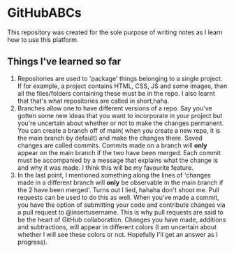 # GitHubABCs
This repository was created for the sole purpose of writing notes as I learn how to use this platform.
## Things I've learned so far
1. Repositories are used to 'package' things belonging to a single project. If for example, a project contains HTML, CSS, JS and some images, then all the files/folders containing these must be in the repo. I also learnt that that's what repositories are called in short,haha.
2. Branches allow one to have different versions of a repo. Say you've gotten some new ideas that you want to incorporate in your project but you're uncertain about whether or not to make the changes permanent. You can create a branch off of main( when you create a new repo, it is the main branch by default) and make the changes there. Saved changes are called commits. Commits made on a branch will **only** appear on the main branch if the two have been merged. Each commit must be accompanied by a message that explains what the change is and why it was made. I think this will be my favourite feature.
3. In the last point, I mentioned something along the lines of 'changes made in a different branch will **only** be observable in the main branch if the 2 have been merged'. Turns out I lied, hahaha don't shoot me. Pull requests can be used to do this as well. When you've made a commit, you have the option of submitting your code and contribute changes via a pull request to @insertusername. This is why pull requests are said to be the heart of GitHub collaboration. Changes you have made, additions and subtractions, will appear in different colors (I am uncertain about whether I will see these colors or not. Hopefully I'll get an answer as I progress). 
